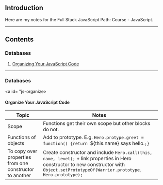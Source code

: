 ## Introduction

Here are my notes for the Full Stack JavaScript Path: Course - JavaScript.

---
## Contents

### Databases
1. [Organizing Your JavaScript Code](#js-organize)
---

### Databases

<a id= "js-organize></a>
#### Organize Your JavaScript Code

| Topic | Notes |
|-------|-------|
| Scope | Functions get their own scope but other blocks do not.|
| Functions of objects | Add to prototype. E.g. `Hero.protype.greet = function() {return `${this.name} says hello.`;}` |
| To copy over properties from one constructor to another | Create constructor and include `Hero.call(this, name, level);` + link properties in Hero constructor to new constructor with `Object.setPrototypeOf(Warrior.prototype, Hero.prototype);`|